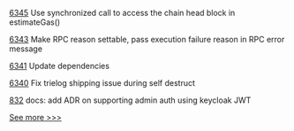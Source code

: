 
[6345](https://github.com/hyperledger/besu/pull/6345) Use synchronized call to access the chain head block in estimateGas()

[6343](https://github.com/hyperledger/besu/pull/6343) Make RPC reason settable, pass execution failure reason in RPC error message

[6341](https://github.com/hyperledger/besu/pull/6341) Update dependencies

[6340](https://github.com/hyperledger/besu/pull/6340) Fix trielog shipping issue during self destruct

[832](https://github.com/hyperledger-labs/open-enterprise-agent/pull/832) docs: add ADR on supporting admin auth using keycloak JWT


[See more >>>](https://start-here.hyperledger.org/pull-requests)
